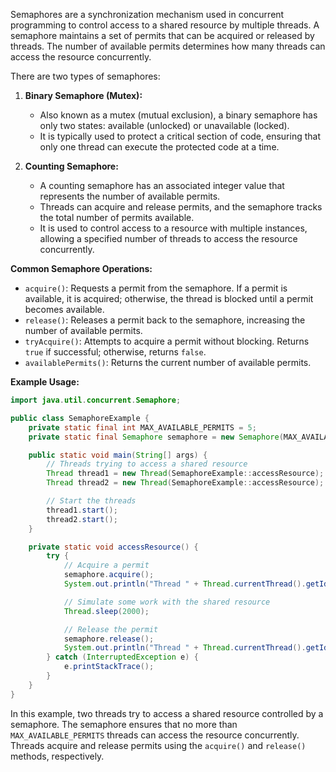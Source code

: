 Semaphores are a synchronization mechanism used in concurrent programming to control access to a shared resource by multiple threads. A semaphore maintains a set of permits that can be acquired or released by threads. The number of available permits determines how many threads can access the resource concurrently.

There are two types of semaphores:

1. **Binary Semaphore (Mutex):**
   - Also known as a mutex (mutual exclusion), a binary semaphore has only two states: available (unlocked) or unavailable (locked).
   - It is typically used to protect a critical section of code, ensuring that only one thread can execute the protected code at a time.

2. **Counting Semaphore:**
   - A counting semaphore has an associated integer value that represents the number of available permits.
   - Threads can acquire and release permits, and the semaphore tracks the total number of permits available.
   - It is used to control access to a resource with multiple instances, allowing a specified number of threads to access the resource concurrently.

**Common Semaphore Operations:**
- `acquire()`: Requests a permit from the semaphore. If a permit is available, it is acquired; otherwise, the thread is blocked until a permit becomes available.
- `release()`: Releases a permit back to the semaphore, increasing the number of available permits.
- `tryAcquire()`: Attempts to acquire a permit without blocking. Returns `true` if successful; otherwise, returns `false`.
- `availablePermits()`: Returns the current number of available permits.

**Example Usage:**
```java
import java.util.concurrent.Semaphore;

public class SemaphoreExample {
    private static final int MAX_AVAILABLE_PERMITS = 5;
    private static final Semaphore semaphore = new Semaphore(MAX_AVAILABLE_PERMITS);

    public static void main(String[] args) {
        // Threads trying to access a shared resource
        Thread thread1 = new Thread(SemaphoreExample::accessResource);
        Thread thread2 = new Thread(SemaphoreExample::accessResource);

        // Start the threads
        thread1.start();
        thread2.start();
    }

    private static void accessResource() {
        try {
            // Acquire a permit
            semaphore.acquire();
            System.out.println("Thread " + Thread.currentThread().getId() + " acquired a permit.");

            // Simulate some work with the shared resource
            Thread.sleep(2000);

            // Release the permit
            semaphore.release();
            System.out.println("Thread " + Thread.currentThread().getId() + " released a permit.");
        } catch (InterruptedException e) {
            e.printStackTrace();
        }
    }
}
```

In this example, two threads try to access a shared resource controlled by a semaphore. The semaphore ensures that no more than `MAX_AVAILABLE_PERMITS` threads can access the resource concurrently. Threads acquire and release permits using the `acquire()` and `release()` methods, respectively.